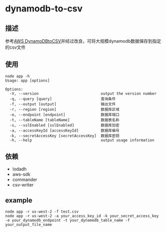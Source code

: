# dynamodb-to-csv

## 描述
 参考[AWS DynamoDBtoCSV](https://github.com/edasque/DynamoDBtoCSV)并经过改良，可将大规模dynamodb数据保存到指定的csv文件

## 使用

```shell
node app -h
Usage: app [options]

Options:
  -V, --version                            output the version number
  -q, --query [query]                      查询条件
  -f, --output [output]                    输出文件
  -r, --region [region]                    数据库区域
  -e, --endpoint [endpoint]                数据库端口
  -t, --tableName [tableName]              数据表名称
  -s, --sslEnabled [sslEnabled]            数据库加密
  -a, --accessKeyId [accessKeyId]          数据库编号
  -k, --secretAccessKey [secretAccessKey]  数据库密钥
  -h, --help                               output usage information
```

## 依赖
- lodadh
- aws-sdk
- commander
- csv-writer

## example
``` shell
node app -r us-west-2 -f test.csv
node app -r us-west-2 -a your_access_key_id -k your_secret_access_key -e your_dynamodb_endpoint -t your_dynamedb_table_name -f your_output_file_name
```


